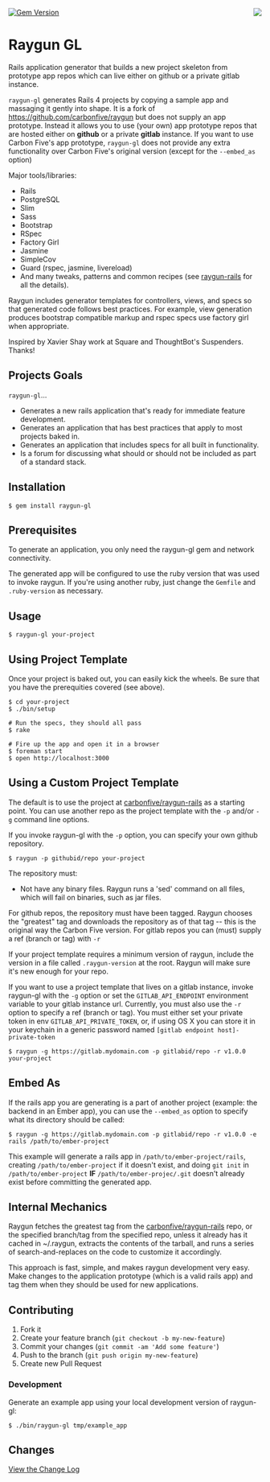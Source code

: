 [![Gem Version](https://badge.fury.io/rb/raygun-gl.png)](http://badge.fury.io/rb/raygun-gl)
<img src="https://raw.github.com/lastobelus/raygun-gl/master/marvin.jpg" align="right"/>

# Raygun GL

Rails application generator that builds a new project skeleton from prototype app repos which can live either on github or a private gitlab instance.

`raygun-gl` generates Rails 4 projects by copying a sample app and massaging it gently into shape. It is a fork of https://github.com/carbonfive/raygun but does not supply an app prototype. Instead it allows you to use (your own) app prototype repos that are hosted either on **github** or a private **gitlab** instance. If you want to use Carbon Five's app prototype, `raygun-gl` does not provide any extra functionality over Carbon Five's original version (except for the `--embed_as` option)

Major tools/libraries:

* Rails
* PostgreSQL
* Slim
* Sass
* Bootstrap
* RSpec
* Factory Girl
* Jasmine
* SimpleCov
* Guard (rspec, jasmine, livereload)
* And many tweaks, patterns and common recipes (see [raygun-rails](https://github.com/carbonfive/raygun-rails) for all the details).

Raygun includes generator templates for controllers, views, and specs so that generated code follows best
practices. For example, view generation produces bootstrap compatible markup and rspec specs use factory
girl when appropriate.

Inspired by Xavier Shay work at Square and ThoughtBot's Suspenders. Thanks!

## Projects Goals

`raygun-gl`...

* Generates a new rails application that's ready for immediate feature development.
* Generates an application that has best practices that apply to most projects baked in.
* Generates an application that includes specs for all built in functionality.
* Is a forum for discussing what should or should not be included as part of a standard stack.

## Installation

    $ gem install raygun-gl

## Prerequisites

To generate an application, you only need the raygun-gl gem and network connectivity.

The generated app will be configured to use the ruby version that was used to invoke raygun. If you're using
another ruby, just change the ```Gemfile``` and ```.ruby-version``` as necessary.

## Usage

    $ raygun-gl your-project

## Using  Project Template
Once your project is baked out, you can easily kick the wheels. Be sure that you have the prerequities
covered (see above).

    $ cd your-project
    $ ./bin/setup

    # Run the specs, they should all pass
    $ rake

    # Fire up the app and open it in a browser
    $ foreman start
    $ open http://localhost:3000

## Using a Custom Project Template

The default is to use the project at [carbonfive/raygun-rails](https://github.com/carbonfive/raygun-rails) as a
starting point. You can use another repo as the project template with the ```-p```  and/or ```-g``` command line options.

If you invoke raygun-gl with the ```-p``` option, you can specify your own github repository.

    $ raygun -p githubid/repo your-project

The repository must:

* Not have any binary files. Raygun runs a 'sed' command on all files, which will fail on binaries, such as jar files.

For github repos, the repository must have been tagged. Raygun chooses the "greatest" tag and downloads the repository as of that tag -- this is the original way the Carbon Five version. For gitlab repos you can (must) supply a ref (branch or tag) with `-r`

If your project template requires a minimum version of raygun, include the version in a file called
```.raygun-version``` at the root. Raygun will make sure it's new enough for your repo.

If you want to use a project template that lives on a gitlab instance, invoke raygun-gl with the ```-g``` option or set the `GITLAB_API_ENDPOINT` environment variable to your gitlab instance url. Currently, you must also use the `-r` option to specify a ref (branch or tag). You must either set your private token in env `GITLAB_API_PRIVATE_TOKEN`,  or, if using OS X you can store it in your keychain in a generic password named `[gitlab endpoint host]-private-token`

    $ raygun -g https://gitlab.mydomain.com -p gitlabid/repo -r v1.0.0 your-project

## Embed As

If the rails app you are generating is a part of another project (example: the backend in an Ember app), you can use the `--embed_as` option to specify what its directory should be called:

    $ raygun -g https://gitlab.mydomain.com -p gitlabid/repo -r v1.0.0 -e rails /path/to/ember-project

This example will generate a rails app in `/path/to/ember-project/rails`, creating `/path/to/ember-project` if it doesn't exist, and doing `git init` in `/path/to/ember-project` **IF** `/path/to/ember-projec/.git` doesn't already exist before committing the generated app.

## Internal Mechanics

Raygun fetches the greatest tag from the [carbonfive/raygun-rails](https://github.com/carbonfive/raygun-rails)
repo, or the specified branch/tag from the specified repo, unless it already has it cached in ~/.raygun, extracts the contents of the tarball, and runs a series of search-and-replaces on the code to customize it accordingly.

This approach is fast, simple, and makes raygun development very easy. Make changes to the application
prototype (which is a valid rails app) and tag them when they should be used for new applications.

## Contributing

1. Fork it
2. Create your feature branch (`git checkout -b my-new-feature`)
3. Commit your changes (`git commit -am 'Add some feature'`)
4. Push to the branch (`git push origin my-new-feature`)
5. Create new Pull Request

### Development

Generate an example app using your local development version of raygun-gl:

    $ ./bin/raygun-gl tmp/example_app

## Changes

[View the Change Log](https://github.com/lastobelus/raygun-gl/tree/master/CHANGES.md)
